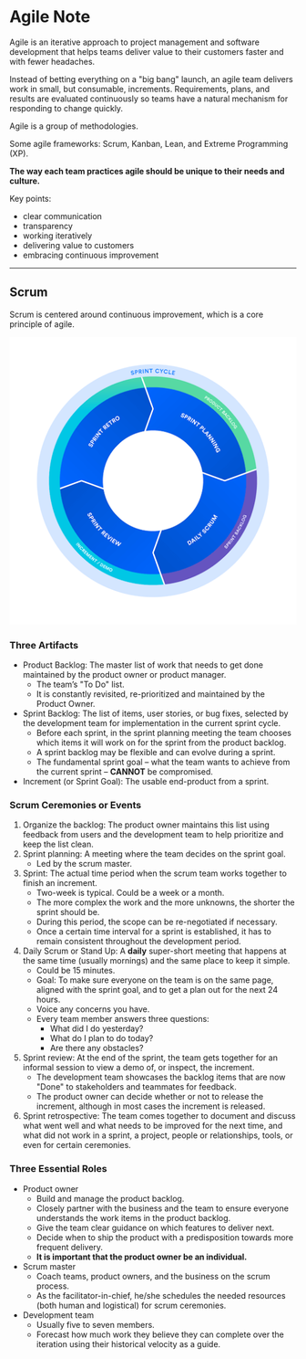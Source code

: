 # Agile Note

Agile is an iterative approach to project management and software development that helps teams deliver value to their customers faster and with fewer headaches.

Instead of betting everything on a "big bang" launch, an agile team delivers work in small, but consumable, increments. Requirements, plans, and results are evaluated continuously so teams have a natural mechanism for responding to change quickly.

Agile is a group of methodologies.

Some agile frameworks: Scrum, Kanban, Lean, and Extreme Programming (XP). 

**The way each team practices agile should be unique to their needs and culture.**

Key points:

- clear communication
- transparency
- working iteratively
- delivering value to customers 
- embracing continuous improvement


---

## Scrum

Scrum is centered around continuous improvement, which is a core principle of agile.

![sprint-cycle.png](img/sprint-cycle.png)

### Three Artifacts

- Product Backlog: The master list of work that needs to get done maintained by the product owner or product manager.
  - The team’s "To Do" list. 
  - It is constantly revisited, re-prioritized and maintained by the Product Owner. 
- Sprint Backlog: The list of items, user stories, or bug fixes, selected by the development team for implementation in the current sprint cycle. 
  - Before each sprint, in the sprint planning meeting the team chooses which items it will work on for the sprint from the product backlog.
  - A sprint backlog may be flexible and can evolve during a sprint. 
  - The fundamental sprint goal – what the team wants to achieve from the current sprint – **CANNOT** be compromised.
- Increment (or Sprint Goal): The usable end-product from a sprint.

### Scrum Ceremonies or Events

1. Organize the backlog: The product owner maintains this list using feedback from users and the development team to help prioritize and keep the list clean.
2. Sprint planning: A meeting where the team decides on the sprint goal.
    - Led by the scrum master.
3. Sprint: The actual time period when the scrum team works together to finish an increment.  
    - Two-week is typical. Could be a week or a month.
    - The more complex the work and the more unknowns, the shorter the sprint should be.
    - During this period, the scope can be re-negotiated if necessary.
    - Once a certain time interval for a sprint is established, it has to remain consistent throughout the development period. 
4. Daily Scrum or Stand Up: A **daily** super-short meeting that happens at the same time (usually mornings) and the same place to keep it simple. 
    - Could be 15 minutes.
    - Goal: To make sure everyone on the team is on the same page, aligned with the sprint goal, and to get a plan out for the next 24 hours.
    - Voice any concerns you have.
    - Every team member answers three questions:
      - What did I do yesterday?
      - What do I plan to do today?
      - Are there any obstacles?
5. Sprint review: At the end of the sprint, the team gets together for an informal session to view a demo of, or inspect, the increment.
    - The development team showcases the backlog items that are now "Done" to stakeholders and teammates for feedback.
    - The product owner can decide whether or not to release the increment, although in most cases the increment is released.
6. Sprint retrospective: The team comes together to document and discuss what went well and what needs to be improved for the next time, and what did not work in a sprint, a project, people or relationships, tools, or even for certain ceremonies. 

### Three Essential Roles

- Product owner
  - Build and manage the product backlog.
  - Closely partner with the business and the team to ensure everyone understands the work items in the product backlog.
  - Give the team clear guidance on which features to deliver next.
  - Decide when to ship the product with a predisposition towards more frequent delivery.
  - **It is important that the product owner be an individual.**
- Scrum master
  - Coach teams, product owners, and the business on the scrum process.
  - As the facilitator-in-chief, he/she schedules the needed resources (both human and logistical) for scrum ceremonies.
- Development team
  - Usually five to seven members.
  - Forecast how much work they believe they can complete over the iteration using their historical velocity as a guide.